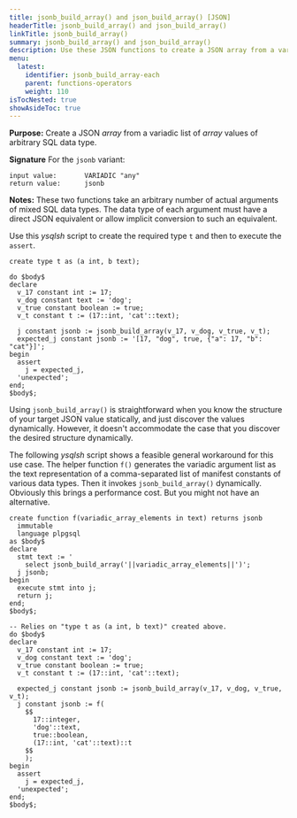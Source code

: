 ```yaml
---
title: jsonb_build_array() and json_build_array() [JSON]
headerTitle: jsonb_build_array() and json_build_array()
linkTitle: jsonb_build_array()
summary: jsonb_build_array() and json_build_array()
description: Use these JSON functions to create a JSON array from a variadic list of array values of arbitrary SQL data type.
menu:
  latest:
    identifier: jsonb_build_array-each
    parent: functions-operators
    weight: 110
isTocNested: true
showAsideToc: true
---
```



**Purpose:** Create a JSON _array_ from a variadic list of _array_ values of arbitrary SQL data type.

**Signature** For the `jsonb` variant:

```
input value:       VARIADIC "any"
return value:      jsonb
```

**Notes:** These two functions take an arbitrary number of actual arguments of mixed SQL data types. The data type of each argument must have a direct JSON equivalent or allow implicit conversion to such an equivalent.

Use this _ysqlsh_ script to create the required type `t` and then to execute the `assert`.

```postgresql
create type t as (a int, b text);

do $body$
declare
  v_17 constant int := 17;
  v_dog constant text := 'dog';
  v_true constant boolean := true;
  v_t constant t := (17::int, 'cat'::text);

  j constant jsonb := jsonb_build_array(v_17, v_dog, v_true, v_t);
  expected_j constant jsonb := '[17, "dog", true, {"a": 17, "b": "cat"}]';
begin
  assert
    j = expected_j,
  'unexpected';
end;
$body$;
```

Using `jsonb_build_array()` is straightforward when you know the structure of your target JSON value statically, and just discover the values dynamically. However, it doesn't accommodate the case that you discover the desired structure dynamically.

The following _ysqlsh_ script shows a feasible general workaround for this use case. The helper function `f()` generates the variadic argument list as the text representation of a comma-separated list of manifest constants of various data types. Then it invokes `jsonb_build_array()` dynamically. Obviously this brings a performance cost. But you might not have an alternative.

```postgresql
create function f(variadic_array_elements in text) returns jsonb
  immutable
  language plpgsql
as $body$
declare
  stmt text := '
    select jsonb_build_array('||variadic_array_elements||')';
  j jsonb;
begin
  execute stmt into j;
  return j;
end;
$body$;

-- Relies on "type t as (a int, b text)" created above.
do $body$
declare
  v_17 constant int := 17;
  v_dog constant text := 'dog';
  v_true constant boolean := true;
  v_t constant t := (17::int, 'cat'::text);

  expected_j constant jsonb := jsonb_build_array(v_17, v_dog, v_true, v_t);
  j constant jsonb := f(
    $$
      17::integer,
      'dog'::text,
      true::boolean,
      (17::int, 'cat'::text)::t
    $$
    );
begin
  assert
    j = expected_j,
  'unexpected';
end;
$body$;
```
